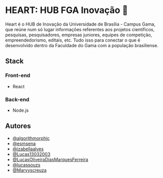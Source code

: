 
# HEART: HUB FGA Inovação :purple_heart:


Heart é o HUB de Inovação da Universidade de Brasília - Campus Gama, que reúne num só lugar informações referentes aos projetos científicos, pesquisas, pesquisadores, empresas juniores, equipes de competição, empreendedorismo, editais, etc. Tudo isso para conectar o que é desenvolvido dentro da Faculdade do Gama com a população brasiliense.

## Stack 

### Front-end

- React

### Back-end

- Node.js
 
## Autores

- [@algorithmorphic](https://github.com/algorithmorphic)
- [@esmsena](https://github.com/esmsena)
- [@izabellaalves](https://github.com/izabellaalves)
- [@Lucas13032003](https://github.com/Lucas13032003)
- [@LucasOliveiraDiasMarquesFerreira](https://github.com/LucasOliveiraDiasMarquesFerreira)
- [@lucassouzs](https://github.com/lucassouzs)
- [@Maryyscreuza](https://github.com/Maryyscreuza)


